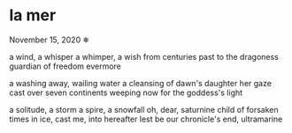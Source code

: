 # la mer

November 15, 2020
❄

a wind, a whisper
a whimper, a wish
from centuries past to the dragoness
guardian of freedom evermore

a washing away, wailing water
a cleansing of dawn's daughter
her gaze cast over seven continents
weeping now for the goddess's light

a solitude, a storm
a spire, a snowfall
oh, dear, saturnine child of forsaken times
in ice, cast me, into hereafter
lest be our chronicle's end, ultramarine
